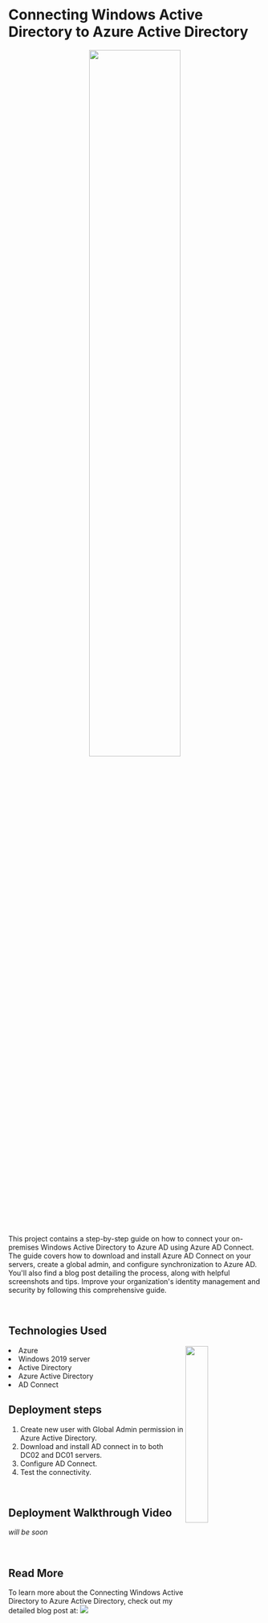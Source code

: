 # Connecting Windows Active Directory to Azure Active Directory
<p align="center">
<img width=60% src="https://user-images.githubusercontent.com/78523790/228018030-fd22762e-9163-41f2-a6c9-e14dc33a517b.png">
</p>

This project contains a step-by-step guide on how to connect your on-premises Windows Active Directory to Azure AD using Azure AD Connect. The guide covers how to download and install Azure AD Connect on your servers, create a global admin, and configure synchronization to Azure AD. You'll also find a blog post detailing the process, along with helpful screenshots and tips. Improve your organization's identity management and security by following this comprehensive guide.

<br>

## Technologies Used

<p align="left" > <img align="right" width=30% src="https://thumbs.gfycat.com/LameDifferentBalloonfish.webp">
</p>
<ui>
<li>Azure
<li>Windows 2019 server
<li>Active Directory
<li>Azure Active Directory
<li>AD Connect
</ui>

<br>

## Deployment steps
<ol>
<li>Create new user with Global Admin permission in Azure Active Directory.
<li>Download and install AD connect in to both DC02 and DC01 servers.
<li>Configure AD Connect.
<li>Test the connectivity.
</ol>

<br>

## Deployment Walkthrough Video
<i>will be soon</i>

<br>

## Read More
<p>To learn more about the Connecting Windows Active Directory to Azure Active Directory, check out my detailed blog post at: 
<a href="https://medium.com/@sahanwije/connecting-windows-active-directory-to-azure-active-directory-fb03e721917b" title="Medium Blog"> <img src="https://img.shields.io/badge/Medium-12100E?logo=medium&logoColor=white"> 
  </a>

</p>
